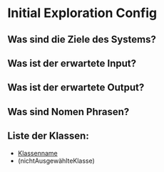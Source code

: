 # Initial Exploration Config

<!-- Hier alles aufschreiben, was interessant erscheint! -->

## Was sind die Ziele des Systems?
<!-- Snow Cards können bei diesem Schritt helfen! -->

## Was ist der erwartete Input?

## Was ist der erwartete Output?

## Was sind Nomen Phrasen?
<!-- Alle relevanten Sachen aufschreiben, später kann aussortiert werden! -->

## Liste der Klassen:
<!-- Erstmal alle aufschreiben, dann auswählen! (Kriterien siehe Vorgehensweise) -->
<!-- Warum sind die Klassen existent? Wenn das zu beantworten ist - u good! -->
<!-- ausgewählte Klassen mit Link, andere einklammern und CRC-Karte löschen -->
- [Klassenname](crc-{klassenname}.md)
- (nichtAusgewählteKlasse)
